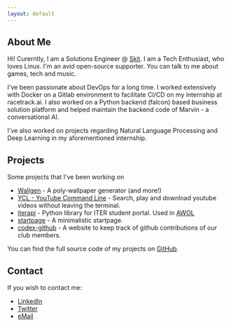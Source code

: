 ```yaml
---
layout: default
---
```


## About Me

Hi! Curerntly, I am a Solutions Engineer @ [Skit](skit.ai). 
I am a Tech Enthusiast, who loves Linux. I'm an avid open-source supporter.
You can talk to me about games, tech and music.

I've been passionate about DevOps for a long time. I worked extensively with Docker on a Gitlab environment to facilitate CI/CD on my internship at racetrack.ai.
I also worked on a Python backend (falcon) based business solution platform and helped maintain the backend code of Marvin - a conversational AI.

I've also worked on projects regarding Natural Language Processing and Deep Learning in my aforementioned internship.


## Projects

Some projects that I've been working on

- [Wallgen](https://github.com/SubhrajitPrusty/wallgen) - A poly-wallpaper generator (and more!)
- [YCL - YouTube Command Line](https://github.com/SubhrajitPrusty/ycl) - Search, play and download youtube videos without leaving the terminal.
- [iterapi](https://github.com/SubhrajitPrusty/iterapi) - Python library for ITER student portal. Used in [AWOL](https://github.com/Pawan0411/AWOL)
- [startpage](https://subhrajitprusty.github.io/startpage/) - A minimalistic startpage.
- [codex-github](https://github.com/SubhrajitPrusty/codex-github) - A website to keep track of github contributions of our club members.

You can find the full source code of my projects on [GitHub](https://github.com/SubhrajitPrusty).

## Contact

If you wish to contact me:

- [LinkedIn](https://www.linkedin.com/in/subhrajitprusty)
- [Twitter](https://twitter.com/subhrajit_)
- [eMail](mailto:subhrajit1997@gmail.com)

